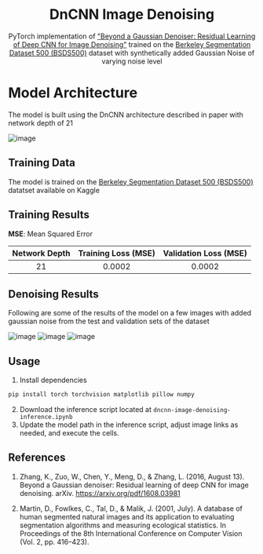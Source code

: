 <h1 align="center">DnCNN Image Denoising</h1>

<p align="center">
  PyTorch implementation of <a href="https://arxiv.org/pdf/1608.03981">"Beyond a Gaussian Denoiser: Residual Learning of Deep CNN for Image Denoising"</a> trained on the <a href="[https://www.kaggle.com/datasets/wenewone/cub2002011](https://www.kaggle.com/datasets/balraj98/berkeley-segmentation-dataset-500-bsds500)">Berkeley Segmentation Dataset 500 (BSDS500)</a> dataset with synthetically added Gaussian Noise of varying noise level
</p>

# Model Architecture

The model is built using the DnCNN architecture described in paper with network depth of 21

![image](https://github.com/user-attachments/assets/5a320510-a2dd-4a37-b72c-a70970d01430)

## Training Data

The model is trained on the <a href="[https://www.kaggle.com/datasets/wenewone/cub2002011](https://www.kaggle.com/datasets/balraj98/berkeley-segmentation-dataset-500-bsds500)">Berkeley Segmentation Dataset 500 (BSDS500)</a> datatset available on Kaggle

## Training Results

**MSE**: Mean Squared Error

| Network Depth | Training Loss (MSE) | Validation Loss (MSE) |
| :---: | :-----------: | :-------------: |
| 21 | 0.0002 | 0.0002 |

## Denoising Results

Following are some of the results of the model on a few images with added gaussian noise from the test and validation sets of the dataset

![image](https://github.com/user-attachments/assets/38dd5c63-78f5-4340-84d3-d0461312d12d)
![image](https://github.com/user-attachments/assets/af5e63bf-e04a-4c36-a978-afa8d13f9926)
![image](https://github.com/user-attachments/assets/59ff8820-4370-4604-904b-69e126ef128c)

## Usage

1. Install dependencies
```bash
pip install torch torchvision matplotlib pillow numpy
```
2. Download the inference script located at `dncnn-image-denoising-inference.ipynb`
3. Update the model path in the inference script, adjust image links as needed, and execute the cells.

## References

1. Zhang, K., Zuo, W., Chen, Y., Meng, D., & Zhang, L. (2016, August 13). Beyond a Gaussian denoiser: Residual learning of deep CNN for image denoising. arXiv. https://arxiv.org/pdf/1608.03981

2. Martin, D., Fowlkes, C., Tal, D., & Malik, J. (2001, July). A database of human segmented natural images and its application to evaluating segmentation algorithms and measuring ecological statistics. In Proceedings of the 8th International Conference on Computer Vision (Vol. 2, pp. 416–423).
